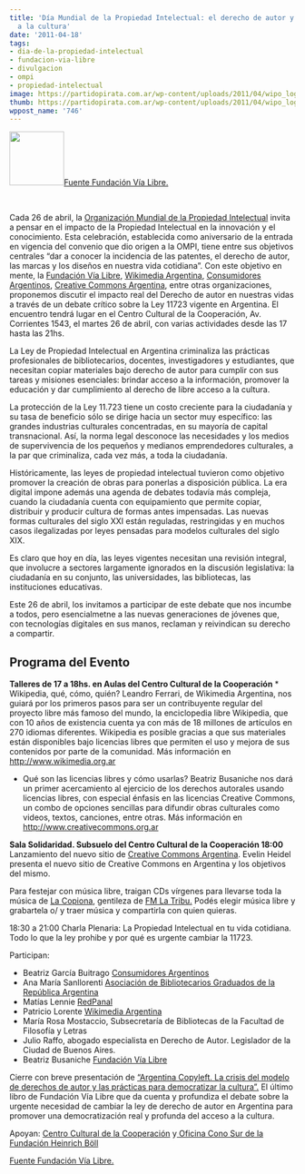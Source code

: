 ```yaml
---
title: 'Día Mundial de la Propiedad Intelectual: el derecho de autor y las restricciones
  a la cultura'
date: '2011-04-18'
tags:
- dia-de-la-propiedad-intelectual
- fundacion-via-libre
- divulgacion
- ompi
- propiedad-intelectual
image: https://partidopirata.com.ar/wp-content/uploads/2011/04/wipo_logo1.png
thumb: https://partidopirata.com.ar/wp-content/uploads/2011/04/wipo_logo1.png
wppost_name: '746'
---
```


<a href="https://partidopirata.com.ar/wp-content/uploads/2011/04/wipo_logo1.png"><img class="alignleft size-full wp-image-748" title="Logo Ompi" src="https://partidopirata.com.ar/wp-content/uploads/2011/04/wipo_logo1.png" alt="" width="96" height="95" /></a><a href="http://www.vialibre.org.ar/2011/04/18/dia-mundial-de-la-propiedad-intelectual-el-derecho-de-autor-y-las-restricciones-a-la-cultura/" target="_blank">Fuente Fundación Vía Libre.</a>

&nbsp;

Cada 26 de abril, la <a href="http://www.wipo.int/ip-outreach/es/ipday/">Organización Mundial de la Propiedad Intelectual</a> invita a pensar en el impacto de la Propiedad Intelectual en la  innovación y el conocimiento.  Esta celebración, establecida como  aniversario de la entrada en vigencia del convenio que dio origen a la  OMPI, tiene entre sus objetivos centrales “dar a conocer la incidencia  de las patentes, el derecho de autor, las marcas y los diseños en  nuestra vida cotidiana”.  Con este objetivo en mente, la <a href="http://www.vialibre.org.ar/">Fundación Vía Libre</a>, <a href="http://www.wikimedia.org.ar/">Wikimedia Argentina</a>, <a href="http://www.consumidoresarg.org.ar/">Consumidores Argentinos</a>,  <a href="http://www.creativecommons.org.ar/">Creative Commons Argentina</a>,  entre otras organizaciones, proponemos discutir el impacto real del  Derecho de autor en nuestras vidas a través de un debate crítico sobre  la Ley 11723 vigente en Argentina.  El encuentro tendrá lugar en el  Centro Cultural de la Cooperación, Av. Corrientes 1543, el martes 26 de  abril, con varias actividades desde las 17 hasta las 21hs.

La Ley de Propiedad Intelectual en Argentina criminaliza las  prácticas profesionales de bibliotecarios, docentes, investigadores y  estudiantes, que necesitan copiar materiales bajo derecho de autor para  cumplir con sus tareas y misiones esenciales: brindar acceso a la  información, promover la educación y dar cumplimiento al derecho de  libre acceso a la cultura.

La protección de la Ley 11.723 tiene un costo creciente para la  ciudadanía y su tasa de beneficio sólo se dirige hacia un sector muy  específico: las grandes industrias culturales concentradas, en su  mayoría de capital transnacional. Así, la norma legal desconoce las  necesidades y los medios de supervivencia de los pequeños y medianos  emprendedores culturales, a la par que criminaliza, cada vez más, a toda  la ciudadanía.

Históricamente, las leyes de propiedad intelectual tuvieron como  objetivo promover la creación de obras para ponerlas a disposición  pública.  La era digital impone además una agenda de debates todavía más  compleja, cuando la ciudadanía cuenta con equipamiento que permite  copiar, distribuir y producir cultura de formas antes impensadas. Las  nuevas formas culturales del siglo XXI están reguladas, restringidas y  en muchos casos ilegalizadas por leyes pensadas para modelos culturales  del siglo XIX.

Es claro que hoy en día, las leyes vigentes necesitan una revisión  integral, que involucre a sectores largamente ignorados en la discusión  legislativa: la ciudadanía en su conjunto, las universidades, las  bibliotecas, las instituciones educativas.

Este 26 de abril, los invitamos a participar de este debate que nos  incumbe a todos, pero esencialmetne a las nuevas generaciones de jóvenes  que, con tecnologías digitales en sus manos, reclaman y reivindican su  derecho a compartir.
<h2>Programa del Evento</h2>
<strong>Talleres de 17 a 18hs. en Aulas del Centro Cultural de la Cooperación</strong>
* Wikipedia, qué, cómo, quién?  Leandro Ferrari, de Wikimedia Argentina,  nos guiará por los primeros pasos para ser un contribuyente regular del  proyecto libre más famoso del mundo, la enciclopedia libre Wikipedia,  que con 10 años de existencia cuenta ya con más de 18 millones de  artículos en 270 idiomas diferentes. Wikipedia es posible gracias a que  sus materiales están disponibles bajo licencias libres que permiten el  uso y mejora de sus contenidos por parte de la comunidad. Más  información en <a href="http://www.wikimedia.org.ar/">http://www.wikimedia.org.ar</a>

* Qué son las licencias libres y cómo usarlas?  Beatriz Busaniche nos  dará un primer acercamiento al ejercicio de los derechos autorales  usando licencias libres, con especial énfasis en las licencias Creative  Commons, un combo de opciones sencillas para difundir obras culturales  como videos, textos, canciones, entre otras.  Más información en <a href="http://www.creativecommons.org.ar/">http://www.creativecommons.org.ar</a>

<strong>Sala Solidaridad. Subsuelo del Centro Cultural de la Cooperación
18:00 </strong>
Lanzamiento del nuevo sitio de <a href="http://www.creativecommons.org.ar/">Creative Commons Argentina</a>. Evelin Heidel presenta el nuevo sitio de Creative Commons en Argentina y los objetivos del mismo.

Para festejar con música libre, traigan CDs vírgenes para llevarse toda la música de <a href="http://burnstation.net/">La Copiona</a>, gentileza de <a href="http://fmlatribu.com/">FM La Tribu.</a> Podés elegir música libre y grabartela o/ y traer música y compartirla con quien quieras.

18:30 a 21:00 Charla Plenaria:  La Propiedad Intelectual en tu vida  cotidiana. Todo lo que la ley prohibe y por qué es urgente cambiar la  11723.

Participan:
* Beatriz García Buitrago <a href="http://www.consumidoresarg.org.ar/">Consumidores Argentinos</a>
* Ana María Sanllorenti  <a href="http://www.abgra.org.ar/">Asociación de Bibliotecarios Graduados de la República Argentina </a>
* Matías Lennie  <a href="http://www.redpanal.com/">RedPanal </a>
* Patricio Lorente  <a href="http://www.wikimedia.org.ar/">Wikimedia Argentina </a>
* María Rosa Mostaccio, Subsecretaría de Bibliotecas de la Facultad de Filosofía y Letras
* Julio Raffo, abogado especialista en Derecho de Autor. Legislador de la Ciudad de Buenos Aires.
* Beatriz Busaniche <a href="http://www.vialibre.org.ar/">Fundación Vía Libre </a>

Cierre con breve presentación de <a href="http://vialibre.org.ar/arcopy.pdf">“Argentina Copyleft. La crisis del modelo de derechos de autor y las prácticas para democratizar la cultura”.</a> El último libro de Fundación Vía Libre que da cuenta y profundiza el  debate sobre la urgente necesidad de cambiar la ley de derecho de autor  en Argentina para promover una democratización real y profunda del  acceso a la cultura.

Apoyan: <a href="http://www.centrocultural.coop/">Centro Cultural de la Cooperación</a> y<a href="http://www.boell.cl/"> Oficina Cono Sur de la Fundación Heinrich Böll</a>

<a href="http://www.vialibre.org.ar/2011/04/18/dia-mundial-de-la-propiedad-intelectual-el-derecho-de-autor-y-las-restricciones-a-la-cultura/" target="_blank">Fuente Fundación Vía Libre.</a>
